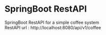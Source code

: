 # SpringBoot RestAPI
SpringBoot RestAPI for a simple coffee system <br>
RestAPI url : http://localhost:8080/api/v1/coffee
